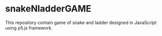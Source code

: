 # snakeNladderGAME
This repository contain game of snake and ladder designed in JavaScript using p5.js framework.
